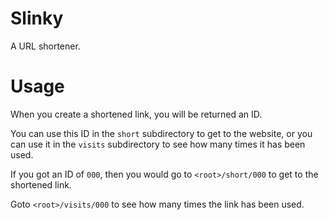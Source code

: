 # Slinky

A URL shortener.

# Usage

When you create a shortened link, you will be returned an ID.

You can use this ID in the `short` subdirectory to get to the website,
or you can use it in the `visits` subdirectory to see how many times it has
been used.

If you got an ID of `000`, then you would go to `<root>/short/000` to get to the shortened link.

Goto `<root>/visits/000` to see how many times the link has been used.